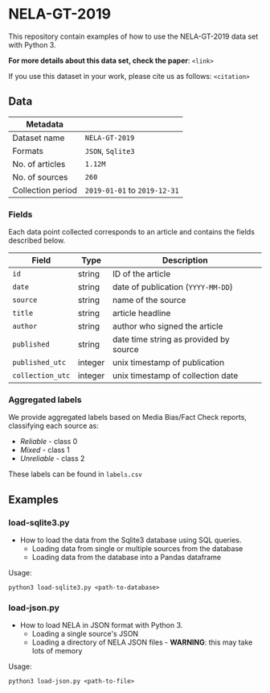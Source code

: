 # NELA-GT-2019

This repository contain examples of how to use the NELA-GT-2019 data set with Python 3.

__For more details about this data set, check the paper__:
`<link>`

If you use this dataset in your work, please cite us as follows:
`<citation>`

## Data

|Metadata||
---|---
Dataset name | `NELA-GT-2019`
Formats|`JSON`, `Sqlite3`
No. of articles | `1.12M`
No. of sources | `260`
Collection period| `2019-01-01` to `2019-12-31`

### Fields

Each data point collected corresponds to an article and contains the fields described below.

|Field | Type | Description|
---|---|---
`id` | string | ID of the article
`date` | string | date of publication (`YYYY-MM-DD`)
`source` | string | name of the source
`title` | string | article headline
`author` | string | author who signed the article
`published` | string | date time string as provided by source
`published_utc` | integer | unix timestamp of publication
`collection_utc` | integer | unix timestamp of collection date

### Aggregated labels

We provide aggregated labels based on Media Bias/Fact Check reports, classifying each source as:

* _Reliable_ - class 0
* _Mixed_ - class 1
* _Unreliable_ - class 2

These labels can be found in `labels.csv`


## Examples
###  load-sqlite3.py

* How to load the data from the Sqlite3 database using SQL queries.
  + Loading data from single or multiple sources from the database
  + Loading data from the database into a Pandas dataframe

Usage:
```
python3 load-sqlite3.py <path-to-database>
```

###  load-json.py

* How to load NELA in JSON format with Python 3.
  + Loading a single source's JSON
  + Loading a directory of NELA JSON files - **WARNING**: this may take lots of memory

Usage:
```
python3 load-json.py <path-to-file>
```
